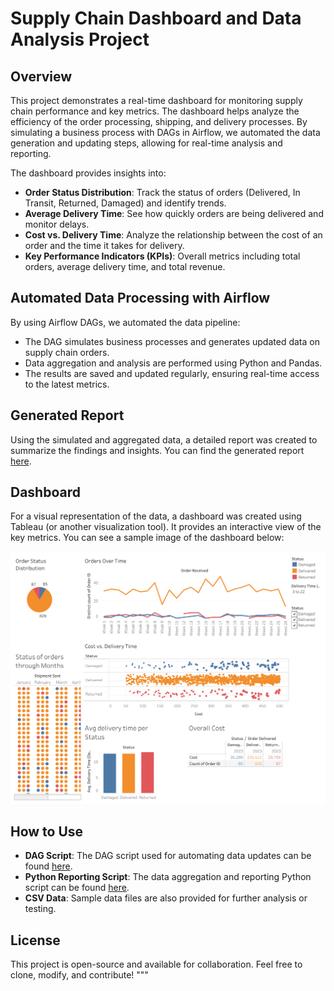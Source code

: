 # Supply Chain Dashboard and Data Analysis Project
## Overview

This project demonstrates a real-time dashboard for monitoring supply chain performance and key metrics. The dashboard helps analyze the efficiency of the order processing, shipping, and delivery processes. By simulating a business process with DAGs in Airflow, we automated the data generation and updating steps, allowing for real-time analysis and reporting.

The dashboard provides insights into:

- **Order Status Distribution**: Track the status of orders (Delivered, In Transit, Returned, Damaged) and identify trends.
- **Average Delivery Time**: See how quickly orders are being delivered and monitor delays.
- **Cost vs. Delivery Time**: Analyze the relationship between the cost of an order and the time it takes for delivery.
- **Key Performance Indicators (KPIs)**: Overall metrics including total orders, average delivery time, and total revenue.

## Automated Data Processing with Airflow

By using Airflow DAGs, we automated the data pipeline:
- The DAG simulates business processes and generates updated data on supply chain orders.
- Data aggregation and analysis are performed using Python and Pandas.
- The results are saved and updated regularly, ensuring real-time access to the latest metrics.

## Generated Report

Using the simulated and aggregated data, a detailed report was created to summarize the findings and insights. You can find the generated report [here](supply_chain_analysis_report.txt).

## Dashboard

For a visual representation of the data, a dashboard was created using Tableau (or another visualization tool). It provides an interactive view of the key metrics. You can see a sample image of the dashboard below:

![Supply Chain Dashboard](Dashboard%201.png)

## How to Use

- **DAG Script**: The DAG script used for automating data updates can be found [here](supply_chain_etl.py).
- **Python Reporting Script**: The data aggregation and reporting Python script can be found [here](supply_chain_reporting.py).
- **CSV Data**: Sample data files are also provided for further analysis or testing.

## License

This project is open-source and available for collaboration. Feel free to clone, modify, and contribute!
"""
